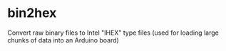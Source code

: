 # bin2hex
Convert raw binary files to Intel "IHEX" type files (used for loading large chunks of data into an Arduino board)
